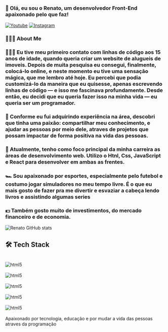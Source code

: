 
### 👋  Olá, eu sou o Renato, um desenvolvedor Front-End apaixonado pelo que faz!


 [![Youtube](https://img.shields.io/badge/YouTube-FF0000?style=for-the-badge&logo=youtube&logoColor=white)](https://www.youtube.com/channel/UCYFuMHgUv7lJJGnq8W37QQA)
 [![Instagram](https://img.shields.io/badge/Instagram-E4405F?style=for-the-badge&logo=instagram&logoColor=white)](https://www.instagram.com/renatogarciaf_/)


### 👨🏻‍💻  About Me

### 👨🏻‍💻   Eu tive meu primeiro contato com linhas de código aos 15 anos de idade, quando queria criar um website de alugueis de imoveis. Depois de muita pesquisa eu consegui, finalmente, colocá-lo online, e neste momento eu tive uma sensação mágica, que me lembro até hoje. Eu percebi que podia customizá-lo da maneira que eu quisesse, apenas escrevendo linhas de código — e isso me fascinava profundamente. Desde então, eu decidi que eu queria fazer isso na minha vida — eu queria ser um programador.

### 💚   Conforme eu fui adquirindo experiência na área, descobri que tinha uma paixão: compartilhar meu conhecimento, e ajudar as pessoas por meio dele, atraves de projetos que possam impactar de forma positiva na vida das pessoas.

### 🚀   Atualmente, tenho como foco principal da minha carreira as áreas de desenvolvimento web. Utilizo o Htnl, Css, JavaScript e React para desenvolver em ambas as frentes.

### 🏎   Sou apaixonado por esportes, especialmente pelo futebol e costumo jogar simuladores no meu tempo livre. É o que eu mais gosto de fazer pra me divertir e esvaziar a cabeça lendo livros e assistindo algumas series

### 💵   Também gosto muito de investimentos, do mercado financeiro e de economia.


   

 
 
 
 ![Renato GitHub stats](https://github-readme-stats.vercel.app/api?username=Renatogarciaa&show_icons=true&theme=radical)


 ## 🛠  Tech Stack

 <div style="display: inline_block"><br/>
  <img align="center" alt="html5" src="https://img.shields.io/badge/HTML5-E34F26?style=for-the-badge&logo=html5&logoColor=white" />
  </div>

  <div style="display: inline_block"><br/>
  <img align="center" alt="html5" src="https://img.shields.io/badge/CSS-239120?&style=for-the-badge&logo=css3&logoColor=white" />

  <div style="display: inline_block"><br/>
  <img align="center" alt="html5" src="https://img.shields.io/badge/Java-ED8B00?style=for-the-badge&logo=java&logoColor=white" />

  <div style="display: inline_block"><br/>
  <img align="center" alt="html5" src="https://img.shields.io/badge/Angular-DD0031?style=for-the-badge&logo=angular&logoColor=white" />

  <div style="display: inline_block"><br/>
  <img align="center" alt="html5" src="https://img.shields.io/badge/React-20232A?style=for-the-badge&logo=react&logoColor=61DAFB" />
  </div><br/>
  Apaixonado por tecnologia, educação e por mudar a vida das pessoas atraves da programação
